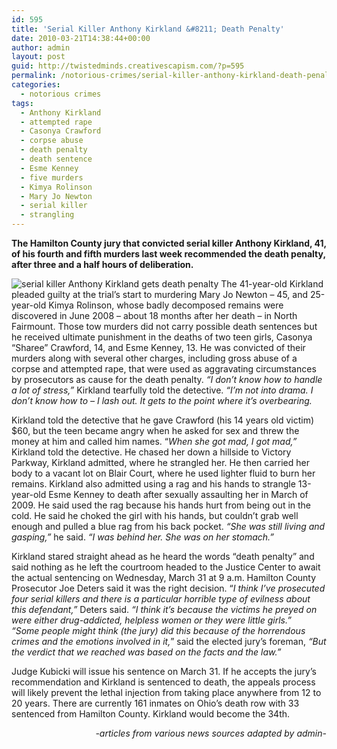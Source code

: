 ```yaml
---
id: 595
title: 'Serial Killer Anthony Kirkland &#8211; Death Penalty'
date: 2010-03-21T14:38:44+00:00
author: admin
layout: post
guid: http://twistedminds.creativescapism.com/?p=595
permalink: /notorious-crimes/serial-killer-anthony-kirkland-death-penalty/
categories:
  - notorious crimes
tags:
  - Anthony Kirkland
  - attempted rape
  - Casonya Crawford
  - corpse abuse
  - death penalty
  - death sentence
  - Esme Kenney
  - five murders
  - Kimya Rolinson
  - Mary Jo Newton
  - serial killer
  - strangling
---
```

<p class="dropcap-first">
  <strong>The Hamilton County jury that convicted serial killer Anthony Kirkland, 41, of his fourth and fifth murders last week recommended the death penalty, after three and a half hours of deliberation.</strong>
</p>

<img src="http://twistedminds.creativescapism.com/img/post/AnthonyKirkland.jpg" title="serial killer Anthony Kirkland" alt="serial killer Anthony Kirkland gets death penalty" class="left" /> The 41-year-old Kirkland pleaded guilty at the trial&#8217;s start to murdering Mary Jo Newton &#8211; 45, and 25-year-old Kimya Rolinson, whose badly decomposed remains were discovered in June 2008 – about 18 months after her death – in North Fairmount. Those tow murders did not carry possible death sentences but he received ultimate punishment in the deaths of two teen girls, Casonya &#8220;Sharee&#8221; Crawford, 14, and Esme Kenney, 13. He was convicted of their murders along with several other charges, including gross abuse of a corpse and attempted rape, that were used as aggravating circumstances by prosecutors as cause for the death penalty. _&#8220;I don&#8217;t know how to handle a lot of stress,&#8221;_ Kirkland tearfully told the detective. _&#8220;I&#8217;m not into drama. I don&#8217;t know how to – I lash out. It gets to the point where it&#8217;s overbearing._

Kirkland told the detective that he gave Crawford (his 14 years old victim) $60, but the teen became angry when he asked for sex and threw the money at him and called him names. &#8220;_When she got mad, I got mad,&#8221;_ Kirkland told the detective. He chased her down a hillside to Victory Parkway, Kirkland admitted, where he strangled her. He then carried her body to a vacant lot on Blair Court, where he used lighter fluid to burn her remains. Kirkland also admitted using a rag and his hands to strangle 13-year-old Esme Kenney to death after sexually assaulting her in March of 2009. He said used the rag because his hands hurt from being out in the cold. He said he choked the girl with his hands, but couldn&#8217;t grab well enough and pulled a blue rag from his back pocket. _&#8220;She was still living and gasping,&#8221;_ he said. _&#8220;I was behind her. She was on her stomach.&#8221;_

Kirkland stared straight ahead as he heard the words &#8220;death penalty&#8221; and said nothing as he left the courtroom headed to the Justice Center to await the actual sentencing on Wednesday, March 31 at 9 a.m. Hamilton County Prosecutor Joe Deters said it was the right decision. &#8220;_I think I’ve prosecuted four serial killers and there is a particular horrible type of evilness about this defendant,&#8221;_ Deters said. _&#8220;I think it’s because the victims he preyed on were either drug-addicted, helpless women or they were little girls.&#8221;_  
_&#8220;Some people might think (the jury) did this because of the horrendous crimes and the emotions involved in it,_&#8221; said the elected jury&#8217;s foreman, _&#8220;But the verdict that we reached was based on the facts and the law.&#8221;_

Judge Kubicki will issue his sentence on March 31. If he accepts the jury’s recommendation and Kirkland is sentenced to death, the appeals process will likely prevent the lethal injection from taking place anywhere from 12 to 20 years. There are currently 161 inmates on Ohio’s death row with 33 sentenced from Hamilton County. Kirkland would become the 34th.

<p style="text-align: right;">
  <em>-articles from various news sources adapted by admin- </em>
</p>